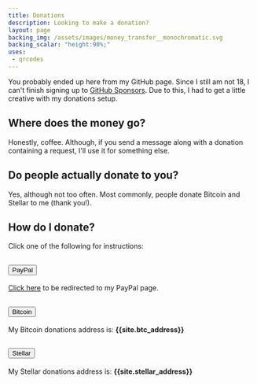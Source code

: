 ```yaml
---
title: Donations
description: Looking to make a donation?
layout: page
backing_img: /assets/images/money_transfer__monochromatic.svg
backing_scalar: "height:90%;"
uses:
 - qrcodes
---
```


You probably ended up here from my GitHub page. Since I still am not 18, I can't finish signing up to [GitHub Sponsors](). Due to this, I had to get a little creative with my donations setup.

## Where does the money go?

Honestly, coffee. Although, if you send a message along with a donation containing a request, I'll use it for something else.

## Do people actually donate to you?

Yes, although not too often. Most commonly, people donate Bitcoin and Stellar to me (thank you!).

## How do I donate?

Click one of the following for instructions:

<div class="accordion" id="accordionExample">
  <div class="card">
    <div class="card-header" id="headingOne">
      <h2 class="mb-0">
        <button class="btn btn-link" type="button" data-toggle="collapse" data-target="#collapseOne" aria-expanded="false" aria-controls="collapseOne">
          PayPal
        </button>
      </h2>
    </div>
    <div id="collapseOne" class="collapse" aria-labelledby="headingOne" data-parent="#accordionExample">
      <div class="card-body">
        <a href="https://paypal.me/{{site.paypal_username}}">Click here</a> to be redirected to my PayPal page.
      </div>
    </div>
  </div>
  <div class="card">
    <div class="card-header" id="headingTwo">
      <h2 class="mb-0">
        <button class="btn btn-link collapsed" type="button" data-toggle="collapse" data-target="#collapseTwo" aria-expanded="false" aria-controls="collapseTwo">
            Bitcoin
        </button>
      </h2>
    </div>
    <div id="collapseTwo" class="collapse" aria-labelledby="headingTwo" data-parent="#accordionExample">
    <div class="card-body">
      <p>My Bitcoin donations address is: <strong>{{site.btc_address}}</strong></p><div class="card-body">
        <div id="btcqr"></div>
      </div>
    </div>
  </div>
  <div class="card">
    <div class="card-header" id="headingThree">
      <h2 class="mb-0">
        <button class="btn btn-link collapsed" type="button" data-toggle="collapse" data-target="#collapseThree" aria-expanded="false" aria-controls="collapseThree">
          Stellar
        </button>
      </h2>
    </div>
    <div id="collapseThree" class="collapse" aria-labelledby="headingThree" data-parent="#accordionExample">
      <div class="card-body">
        <p>My Stellar donations address is: <strong>{{site.stellar_address}}</strong></p><div class="card-body">
        <div id="stlrqr"></div>
      </div>
    </div>
  </div>
</div>